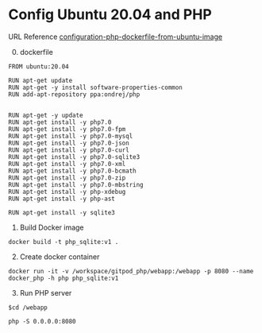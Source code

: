 # Config Ubuntu 20.04 and PHP

URL Reference [configuration-php-dockerfile-from-ubuntu-image](https://stackoverflow.com/questions/60756815/configuration-php-dockerfile-from-ubuntu-image)

0. dockerfile

```
FROM ubuntu:20.04

RUN apt-get update
RUN apt-get -y install software-properties-common
RUN add-apt-repository ppa:ondrej/php


RUN apt-get -y update 
RUN apt-get install -y php7.0 
RUN apt-get install -y php7.0-fpm 
RUN apt-get install -y php7.0-mysql 
RUN apt-get install -y php7.0-json 
RUN apt-get install -y php7.0-curl 
RUN apt-get install -y php7.0-sqlite3 
RUN apt-get install -y php7.0-xml 
RUN apt-get install -y php7.0-bcmath 
RUN apt-get install -y php7.0-zip 
RUN apt-get install -y php7.0-mbstring 
RUN apt-get install -y php-xdebug 
RUN apt-get install -y php-ast

RUN apt-get install -y sqlite3
```

1. Build Docker image
```
docker build -t php_sqlite:v1 .
```

2. Create docker container
```
docker run -it -v /workspace/gitpod_php/webapp:/webapp -p 8080 --name docker_php -h php php_sqlite:v1
```

3. Run PHP server

```
$cd /webapp

php -S 0.0.0.0:8080
```

